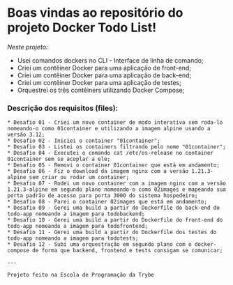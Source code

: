 # Boas vindas ao repositório do projeto Docker Todo List!

_Neste projeto:_
  * Usei comandos dockers no CLI - Interface de linha de comando;
  * Criei um contêiner Docker para uma aplicação de front-end;
  * Criei um contêiner Docker para uma aplicação de back-end;
  * Criei um contêiner Docker para uma aplicação de testes; 
  * Orquestrei os três contêiners utilizando Docker Compose;
  
  ### Descrição dos requisitos (files):
    * Desafio 01 - Criei um novo container de modo interativo sem roda-lo nomeando-o como 01container e utilizando a imagem alpine usando a versão 3.12;
    * Desafio 02 - Iniciei o container "01container";
    * Desafio 03 - Listei os containers filtrando pelo nome "01container";
    * Desafio 04 - Executei o comando cat /etc/os-release no container 01container sem se acoplar a ele;
    * Desafio 05 - Removi o container 01container que está em andamento;
    * Desafio 06 - Fiz o download da imagem nginx com a versão 1.21.3-alpine sem criar ou rodar um container;
    * Desafio 07 - Rodei um novo container com a imagem nginx com a versão 1.21.3-alpine em segundo plano nomeando-o como 02images e mapeando sua porta padrão de acesso para porta 3000 do sistema hospedeiro;
    * Desafio 08 - Parei o container 02images que está em andamento;
    * Desafio 09 - Gerei uma build a partir do Dockerfile do back-end do todo-app nomeando a imagem para todobackend;
    * Desafio 10 - Gerei uma build a partir do Dockerfile do front-end do todo-app nomeando a imagem para todofrontend;
    * Desafio 11 - Gerei uma build a partir do Dockerfile dos testes do todo-app nomeando a imagem para todotests;
    * Desafio 12 - Subi uma orquestração em segundo plano com o docker-compose de forma que backend, frontend e tests consigam se comunicar;
    
    ---
    
    Projeto feito na Escola de Programação da Trybe
    
